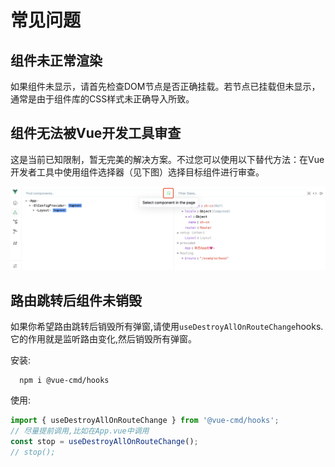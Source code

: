# 常见问题

## 组件未正常渲染

如果组件未显示，请首先检查DOM节点是否正确挂载。若节点已挂载但未显示，通常是由于组件库的CSS样式未正确导入所致。

## 组件无法被Vue开发工具审查

这是当前已知限制，暂无完美的解决方案。不过您可以使用以下替代方法：在Vue开发者工具中使用组件选择器（见下图）选择目标组件进行审查。

![开发者工具选择器](../assets/images/vue-dev-tools.png)

## 路由跳转后组件未销毁

如果你希望路由跳转后销毁所有弹窗,请使用`useDestroyAllOnRouteChange`hooks.它的作用就是监听路由变化,然后销毁所有弹窗。

安装:
```shell
  npm i @vue-cmd/hooks
```

使用:
```ts
import { useDestroyAllOnRouteChange } from '@vue-cmd/hooks';
// 尽量提前调用,比如在App.vue中调用
const stop = useDestroyAllOnRouteChange();
// stop();
```
